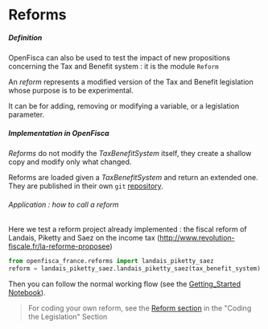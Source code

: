 # Reforms

##### Definition
 
 OpenFisca can also be used to test the impact of new propositions concerning the Tax and Benefit system : it is the module `Reform`

An *reform* represents a modified version of the Tax and Benefit legislation whose purpose is to be experimental.

It can be for adding, removing or modifying a variable, or a legislation parameter.




##### Implementation in OpenFisca

*Reforms* do not modify the *TaxBenefitSystem* itself, they create a shallow copy and modify only what changed.

Reforms are loaded given a *TaxBenefitSystem* and return an extended one.
They are published in their own `git` [repository](https://github.com/openfisca/openfisca-france/tree/master/openfisca_france/reforms).

###### Application : how to call a reform

Here we test a reform project already implemented : the fiscal reform of Landais, Piketty and Saez on the income tax (http://www.revolution-fiscale.fr/la-reforme-proposee)

```python
from openfisca_france.reforms import landais_piketty_saez
reform = landais_piketty_saez.landais_piketty_saez(tax_benefit_system)
```
Then you can follow the normal working flow (see the [Getting_Started Notebook](https://github.com/openfisca/openfisca-france/blob/master/notebooks/getting-started.ipynb)).

> For coding your own reform, see the [Reform section](coding-the-legislation/reforms.md) in the "Coding the Legislation" Section